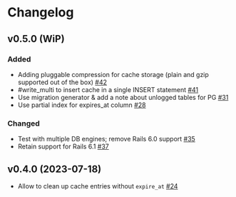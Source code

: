 # Changelog

## v0.5.0 (WiP)
### Added
- Adding pluggable compression for cache storage (plain and gzip supported out of the box) [#42](https://github.com/bsm/activesupport-cache-database/pull/42)
- #write_multi to insert cache in a single INSERT statement [#41](https://github.com/bsm/activesupport-cache-database/pull/41)
- Use migration generator & add a note about unlogged tables for PG [#31](https://github.com/bsm/activesupport-cache-database/pull/31)
- Use partial index for expires_at column [#28](https://github.com/bsm/activesupport-cache-database/pull/28)

### Changed
- Test with multiple DB engines; remove Rails 6.0 support [#35](https://github.com/bsm/activesupport-cache-database/pull/35)
- Retain support for Rails 6.1 [#37](https://github.com/bsm/activesupport-cache-database/pull/37)

## v0.4.0 (2023-07-18)

- Allow to clean up cache entries without `expire_at` [#24](https://github.com/bsm/activesupport-cache-database/pull/24)

